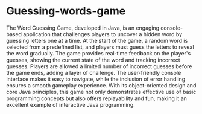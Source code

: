 # Guessing-words-game
The Word Guessing Game, developed in Java, is an engaging console-based application that challenges players to uncover a hidden word by guessing letters one at a time. At the start of the game, a random word is selected from a predefined list, and players must guess the letters to reveal the word gradually. The game provides real-time feedback on the player's guesses, showing the current state of the word and tracking incorrect guesses. Players are allowed a limited number of incorrect guesses before the game ends, adding a layer of challenge. The user-friendly console interface makes it easy to navigate, while the inclusion of error handling ensures a smooth gameplay experience. With its object-oriented design and core Java principles, this game not only demonstrates effective use of basic programming concepts but also offers replayability and fun, making it an excellent example of interactive Java programming.

